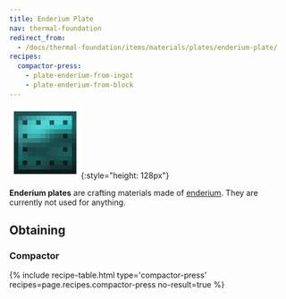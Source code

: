 ```yaml
---
title: Enderium Plate
nav: thermal-foundation
redirect_from:
  - /docs/thermal-foundation/items/materials/plates/enderium-plate/
recipes:
  compactor-press:
    - plate-enderium-from-ingot
    - plate-enderium-from-block
---
```


![Enderium plate](/assets/images/thermal-foundation/plate-enderium.png){:style="height: 128px"}


**Enderium plates** are crafting materials made of
[enderium](/docs/enderium-ingot/). They are currently not used for anything.


Obtaining
---------

### Compactor
{% include recipe-table.html type='compactor-press' recipes=page.recipes.compactor-press no-result=true %}
